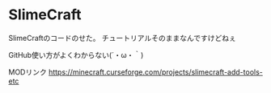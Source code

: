# SlimeCraft

SlimeCraftのコードのせた。
チュートリアルそのままなんですけどねぇ

GitHub使い方がよくわからない(´・ω・｀)

MODリンク
https://minecraft.curseforge.com/projects/slimecraft-add-tools-etc
